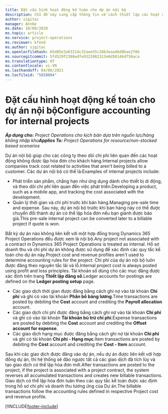 ```yaml
---
title: Đặt cấu hình hoạt động kế toán cho dự án nội bộ
description: Chủ đề này cung cấp thông tin về cách thiết lập các hoạt động kế toán cho dự án nội bộ trong Project Operations.
author: sigitac
manager: Annbe
ms.date: 10/09/2020
ms.topic: article
ms.service: project-operations
ms.reviewer: kfend
ms.author: sigitac
ms.openlocfilehash: 65d05e3a6321dc32aee55c28b3eaa4bd0bae2f86
ms.sourcegitcommit: 5fd529f2308edfe9322082313e6d50146df56aca
ms.translationtype: HT
ms.contentlocale: vi-VN
ms.lasthandoff: 04/06/2021
ms.locfileid: "5858004"
---
```

# <a name="configure-accounting-for-internal-projects"></a><span data-ttu-id="0f984-103">Đặt cấu hình hoạt động kế toán cho dự án nội bộ</span><span class="sxs-lookup"><span data-stu-id="0f984-103">Configure accounting for internal projects</span></span>

<span data-ttu-id="0f984-104">_**Áp dụng cho:** Project Operations cho kịch bản dựa trên nguồn lực/hàng không nhập kho_</span><span class="sxs-lookup"><span data-stu-id="0f984-104">_**Applies To:** Project Operations for resource/non-stocked based scenarios_</span></span>

<span data-ttu-id="0f984-105">Dự án nội bộ giúp cho các công ty theo dõi chi phí liên quan đến các hoạt động không được lập hóa đơn cho khách hàng.</span><span class="sxs-lookup"><span data-stu-id="0f984-105">Internal projects allow companies track cost related to activities that aren't being billed to a customer.</span></span> <span data-ttu-id="0f984-106">Các dự án nội bộ có thể là:</span><span class="sxs-lookup"><span data-stu-id="0f984-106">Examples of internal projects include:</span></span>

- <span data-ttu-id="0f984-107">Phát triển sản phẩm, chẳng hạn như ứng dụng dành cho thiết bị di động, và theo dõi chi phí liên quan đến việc phát triển.</span><span class="sxs-lookup"><span data-stu-id="0f984-107">Developing a product, such as a mobile app, and tracking the cost associated with the development.</span></span>
- <span data-ttu-id="0f984-108">Quản lý thời gian và chi phí trước khi bán hàng.</span><span class="sxs-lookup"><span data-stu-id="0f984-108">Managing pre-sale time and expense.</span></span> <span data-ttu-id="0f984-109">Sau này, dự án nội bộ trước khi bán hàng này có thể được chuyển đổi thành dự án có thể lập hóa đơn nếu bạn giành được báo giá.</span><span class="sxs-lookup"><span data-stu-id="0f984-109">This pre-sale internal project can be converted later to a billable project if quote is won.</span></span>

<span data-ttu-id="0f984-110">Bất kỳ dự án nào không liên kết với một hợp đồng trong Dynamics 365 Project Operations đều được xem là nội bộ.</span><span class="sxs-lookup"><span data-stu-id="0f984-110">Any project not associated with a contract in Dynamics 365 Project Operations is treated as internal.</span></span> <span data-ttu-id="0f984-111">Hồ sơ doanh thu và chi phí dự án không được sử dụng để xác định các quy tắc kế toán cho dự án này.</span><span class="sxs-lookup"><span data-stu-id="0f984-111">Project cost and revenue profiles aren't used to determine accounting rules for the project.</span></span> <span data-ttu-id="0f984-112">Chi phí của dự án nội bộ luôn được đăng theo nguyên tắc lãi và lỗ.</span><span class="sxs-lookup"><span data-stu-id="0f984-112">Internal project cost is always posted using profit and loss principles.</span></span> <span data-ttu-id="0f984-113">Tài khoản sổ dùng cho các mục đăng được xác định trên trang **Thiết lập đăng sổ**.</span><span class="sxs-lookup"><span data-stu-id="0f984-113">Ledger accounts for postings are defined on the **Ledger posting setup** page.</span></span>

- <span data-ttu-id="0f984-114">Các giao dịch thời gian được đăng bằng cách ghi nợ vào tài khoản **Chi phí** và ghi có vào tài khoản **Phân bổ bảng lương**.</span><span class="sxs-lookup"><span data-stu-id="0f984-114">Time transactions are posted by debiting the **Cost** account and crediting the **Payroll allocation** account.</span></span>
- <span data-ttu-id="0f984-115">Các giao dịch chi phí được đăng bằng cách ghi nợ vào tài khoản **Chi phí** và ghi có vào tài khoản **Tài khoản bù trừ chi phí**.</span><span class="sxs-lookup"><span data-stu-id="0f984-115">Expense transactions are posted by debiting the **Cost** account and crediting the **Offset account for expense**.</span></span>
- <span data-ttu-id="0f984-116">Các giao dịch hạng mục được đăng bằng cách ghi nợ tài khoản **Chi phí** và ghi có tài khoản **Chi phí - Hạng mục**.</span><span class="sxs-lookup"><span data-stu-id="0f984-116">Item transactions are posted by debiting the **Cost** account and crediting the **Cost - Item** account.</span></span>

<span data-ttu-id="0f984-117">Sau khi các giao dịch được đăng vào dự án, nếu dự án được liên kết với hợp đồng dự án, thì hệ thống sẽ đảo ngược tất cả các giao dịch đã tích lũy và tạo giao dịch có thể lập hóa đơn mới.</span><span class="sxs-lookup"><span data-stu-id="0f984-117">After transactions are posted to the project, if the project is associated with a project contract, the system reverses all accumulated transactions and creates new billable transactions.</span></span> <span data-ttu-id="0f984-118">Giao dịch có thể lập hóa đơn tuân theo các quy tắc kế toán được xác định trong hồ sơ chi phí và doanh thu tương ứng của Dự án.</span><span class="sxs-lookup"><span data-stu-id="0f984-118">The billable transactions follow the accounting rules defined in respective Project cost and revenue profile.</span></span>




[!INCLUDE[footer-include](../includes/footer-banner.md)]
